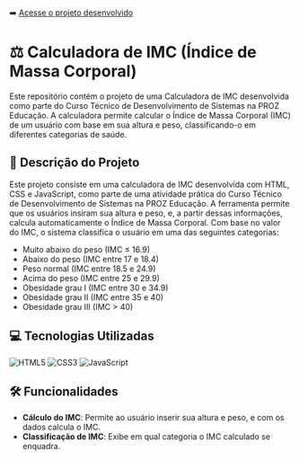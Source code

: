 ➡️ [Acesse o projeto desenvolvido](https://karla-daiane.github.io/projeto-calculadora-imc/ "Veja o resultado")

# ⚖️ Calculadora de IMC (Índice de Massa Corporal)
Este repositório contém o projeto de uma Calculadora de IMC desenvolvida como parte do Curso Técnico de Desenvolvimento de Sistemas na PROZ Educação. A calculadora permite calcular o Índice de Massa Corporal (IMC) de um usuário com base em sua altura e peso, classificando-o em diferentes categorias de saúde.

## 📝 Descrição do Projeto
Este projeto consiste em uma calculadora de IMC desenvolvida com HTML, CSS e JavaScript, como parte de uma atividade prática do Curso Técnico de Desenvolvimento de Sistemas na PROZ Educação. A ferramenta permite que os usuários insiram sua altura e peso, e, a partir dessas informações, calcula automaticamente o Índice de Massa Corporal. Com base no valor do IMC, o sistema classifica o usuário em uma das seguintes categorias:

- Muito abaixo do peso (IMC ≤ 16.9)
- Abaixo do peso (IMC entre 17 e 18.4)
- Peso normal (IMC entre 18.5 e 24.9)
- Acima do peso (IMC entre 25 e 29.9)
- Obesidade grau I (IMC entre 30 e 34.9)
- Obesidade grau II (IMC entre 35 e 40)
- Obesidade grau III (IMC > 40)


## 💻 Tecnologias Utilizadas
![HTML5](https://img.shields.io/badge/HTML5-E34F26?style=for-the-badge&logo=html5&logoColor=white)
![CSS3](https://img.shields.io/badge/CSS3-1572B6?style=for-the-badge&logo=css3&logoColor=white)
![JavaScript](https://img.shields.io/badge/JavaScript-F7DF1E?style=for-the-badge&logo=javascript&logoColor=black)

## 🛠️ Funcionalidades
- **Cálculo do IMC**: Permite ao usuário inserir sua altura e peso, e com os dados calcula o IMC.
- **Classificação de IMC**: Exibe em qual categoria o IMC calculado se enquadra.
